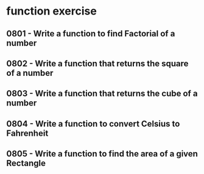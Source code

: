 # function exercise

## 0801 - Write a function to find Factorial of a number

## 0802 - Write a function that returns the square of a number

## 0803 - Write a function that returns the cube of a number

## 0804 - Write a function to convert Celsius to Fahrenheit

## 0805 - Write a function to find the area of a given Rectangle